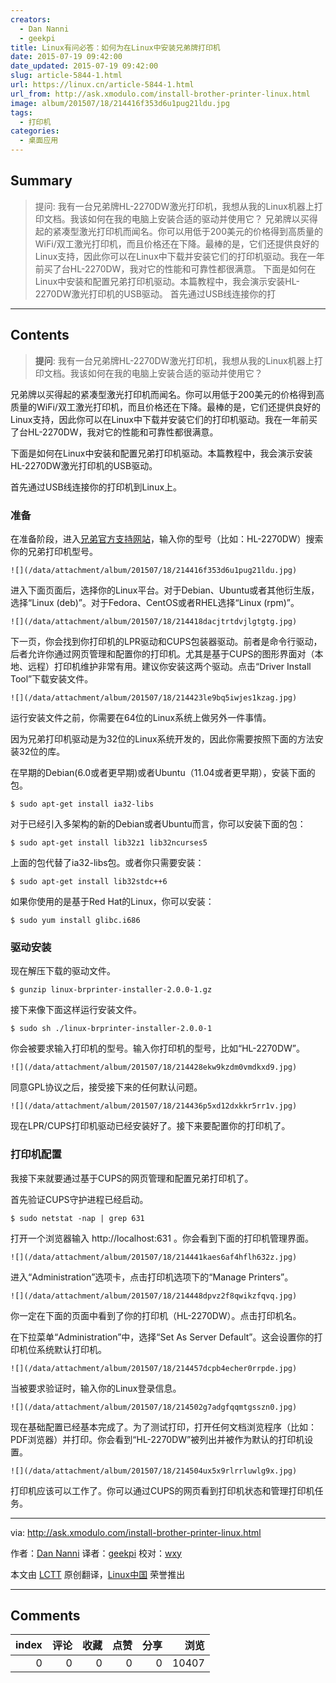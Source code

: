 ```yaml
---
creators:
  - Dan Nanni
  - geekpi
title: Linux有问必答：如何为在Linux中安装兄弟牌打印机
date: 2015-07-19 09:42:00
date_updated: 2015-07-19 09:42:00
slug: article-5844-1.html
url: https://linux.cn/article-5844-1.html
url_from: http://ask.xmodulo.com/install-brother-printer-linux.html
image: album/201507/18/214416f353d6u1pug21ldu.jpg
tags:
  - 打印机
categories:
  - 桌面应用
---
```


## Summary

> 提问: 我有一台兄弟牌HL-2270DW激光打印机，我想从我的Linux机器上打印文档。我该如何在我的电脑上安装合适的驱动并使用它？  兄弟牌以买得起的紧凑型激光打印机而闻名。你可以用低于200美元的价格得到高质量的WiFi/双工激光打印机，而且价格还在下降。最棒的是，它们还提供良好的Linux支持，因此你可以在Linux中下载并安装它们的打印机驱动。我在一年前买了台HL-2270DW，我对它的性能和可靠性都很满意。 下面是如何在Linux中安装和配置兄弟打印机驱动。本篇教程中，我会演示安装HL-2270DW激光打印机的USB驱动。 首先通过USB线连接你的打

***

<!-- more -->

## Contents

> 
> **提问**: 我有一台兄弟牌HL-2270DW激光打印机，我想从我的Linux机器上打印文档。我该如何在我的电脑上安装合适的驱动并使用它？
> 
> 
> 

兄弟牌以买得起的紧凑型激光打印机而闻名。你可以用低于200美元的价格得到高质量的WiFi/双工激光打印机，而且价格还在下降。最棒的是，它们还提供良好的Linux支持，因此你可以在Linux中下载并安装它们的打印机驱动。我在一年前买了台HL-2270DW，我对它的性能和可靠性都很满意。

下面是如何在Linux中安装和配置兄弟打印机驱动。本篇教程中，我会演示安装HL-2270DW激光打印机的USB驱动。

首先通过USB线连接你的打印机到Linux上。

### 准备

在准备阶段，进入[兄弟官方支持网站](http://support.brother.com/)，输入你的型号（比如：HL-2270DW）搜索你的兄弟打印机型号。

`![](/data/attachment/album/201507/18/214416f353d6u1pug21ldu.jpg)`

进入下面页面后，选择你的Linux平台。对于Debian、Ubuntu或者其他衍生版，选择“Linux (deb)”。对于Fedora、CentOS或者RHEL选择“Linux (rpm)”。

`![](/data/attachment/album/201507/18/214418dacjtrtdvjlgtgtg.jpg)`

下一页，你会找到你打印机的LPR驱动和CUPS包装器驱动。前者是命令行驱动，后者允许你通过网页管理和配置你的打印机。尤其是基于CUPS的图形界面对（本地、远程）打印机维护非常有用。建议你安装这两个驱动。点击“Driver Install Tool”下载安装文件。

`![](/data/attachment/album/201507/18/214423le9bq5iwjes1kzag.jpg)`

运行安装文件之前，你需要在64位的Linux系统上做另外一件事情。

因为兄弟打印机驱动是为32位的Linux系统开发的，因此你需要按照下面的方法安装32位的库。

在早期的Debian(6.0或者更早期)或者Ubuntu（11.04或者更早期），安装下面的包。

```shell
$ sudo apt-get install ia32-libs
```

对于已经引入多架构的新的Debian或者Ubuntu而言，你可以安装下面的包：

```shell
$ sudo apt-get install lib32z1 lib32ncurses5
```

上面的包代替了ia32-libs包。或者你只需要安装：

```shell
$ sudo apt-get install lib32stdc++6
```

如果你使用的是基于Red Hat的Linux，你可以安装：

```shell
$ sudo yum install glibc.i686 
```

### 驱动安装

现在解压下载的驱动文件。

```shell
$ gunzip linux-brprinter-installer-2.0.0-1.gz
```

接下来像下面这样运行安装文件。

```shell
$ sudo sh ./linux-brprinter-installer-2.0.0-1
```

你会被要求输入打印机的型号。输入你打印机的型号，比如“HL-2270DW”。

`![](/data/attachment/album/201507/18/214428ekw9kzdm0vmdkxd9.jpg)`

同意GPL协议之后，接受接下来的任何默认问题。

`![](/data/attachment/album/201507/18/214436p5xd12dxkkr5rr1v.jpg)`

现在LPR/CUPS打印机驱动已经安装好了。接下来要配置你的打印机了。

### 打印机配置

我接下来就要通过基于CUPS的网页管理和配置兄弟打印机了。

首先验证CUPS守护进程已经启动。

```shell
$ sudo netstat -nap | grep 631
```

打开一个浏览器输入 http://localhost:631 。你会看到下面的打印机管理界面。

`![](/data/attachment/album/201507/18/214441kaes6af4hflh632z.jpg)`

进入“Administration”选项卡，点击打印机选项下的“Manage Printers”。

`![](/data/attachment/album/201507/18/214448dpvz2f8qwikzfqvq.jpg)`

你一定在下面的页面中看到了你的打印机（HL-2270DW）。点击打印机名。

在下拉菜单“Administration”中，选择“Set As Server Default”。这会设置你的打印机位系统默认打印机。

`![](/data/attachment/album/201507/18/214457dcpb4echer0rrpde.jpg)`

当被要求验证时，输入你的Linux登录信息。

`![](/data/attachment/album/201507/18/214502g7adgfqqmtgsszn0.jpg)`

现在基础配置已经基本完成了。为了测试打印，打开任何文档浏览程序（比如：PDF浏览器）并打印。你会看到“HL-2270DW”被列出并被作为默认的打印机设置。

`![](/data/attachment/album/201507/18/214504ux5x9rlrrluwlg9x.jpg)`

打印机应该可以工作了。你可以通过CUPS的网页看到打印机状态和管理打印机任务。

---

via: <http://ask.xmodulo.com/install-brother-printer-linux.html>

作者：[Dan Nanni](http://ask.xmodulo.com/author/nanni) 译者：[geekpi](https://github.com/geekpi) 校对：[wxy](https://github.com/wxy)

本文由 [LCTT](https://github.com/LCTT/TranslateProject) 原创翻译，[Linux中国](https://linux.cn/) 荣誉推出

***

## Comments


|   index |   评论 |   收藏 |   点赞 |   分享 |   浏览 |
|--------:|-------:|-------:|-------:|-------:|-------:|
|       0 |      0 |      0 |      0 |      0 |  10407 |

